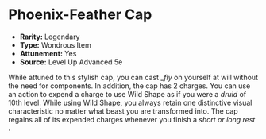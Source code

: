 # Phoenix-Feather Cap

- **Rarity:** Legendary
- **Type:** Wondrous Item
- **Attunement:** Yes
- **Source:** Level Up Advanced 5e

While attuned to this stylish cap, you can cast __fly_ on yourself at will without the need for components. In addition, the cap has 2 charges. You can use an action to expend a charge to use Wild Shape as if you were a _druid_  of 10th level. While using Wild Shape, you always retain one distinctive visual characteristic no matter what beast you are transformed into. The cap regains all of its expended charges whenever you finish a _short or long rest_ .
